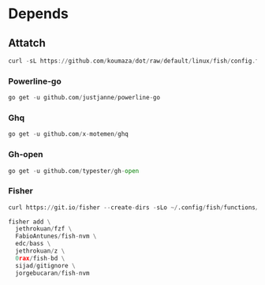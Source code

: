 # Depends
## Attatch
```haskell
curl -sL https://github.com/koumaza/dot/raw/default/linux/fish/config.fish|tr -d '\r' > ~/.config/fish/config.fish
```
### Powerline-go
```python
go get -u github.com/justjanne/powerline-go
```
### Ghq
```python
go get -u github.com/x-motemen/ghq
```
### Gh-open
```python
go get -u github.com/typester/gh-open
```
### Fisher
```python
curl https://git.io/fisher --create-dirs -sLo ~/.config/fish/functions/fisher.fish
```
```python
fisher add \
  jethrokuan/fzf \
  FabioAntunes/fish-nvm \
  edc/bass \
  jethrokuan/z \
  0rax/fish-bd \
  sijad/gitignore \
  jorgebucaran/fish-nvm
```
